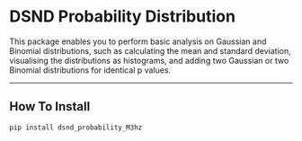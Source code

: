 # DSND Probability Distribution

This package enables you to perform basic analysis on Gaussian and Binomial distributions, such as calculating the mean and standard deviation, visualising the distributions as histograms, and adding two Gaussian or two Binomial distributions for identical p values.

---

## How To Install
```
pip install dsnd_probability_M3hz
```

